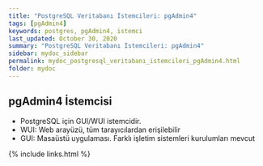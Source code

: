 ```yaml
---
title: "PostgreSQL Veritabanı İstemcileri: pgAdmin4"
tags: [pgAdmin4]
keywords: postgres, pgAdmin4, istemci 
last_updated: October 30, 2020
summary: "PostgreSQL Veritabanı İstemcileri: pgAdmin4"
sidebar: mydoc_sidebar
permalink: mydoc_postgresql_veritabanı_istemcileri_pgAdmin4.html
folder: mydoc
---
```


## pgAdmin4 İstemcisi

* PostgreSQL için GUI/WUI istemcidir.
* WUI: Web arayüzü, tüm tarayıcılardan erişilebilir
* GUI: Masaüstü uygulaması. Farklı işletim sistemleri kurulumları mevcut

{% include links.html %}

